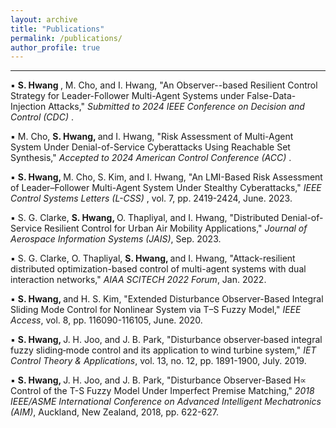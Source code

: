 ```yaml
---
layout: archive
title: "Publications"
permalink: /publications/
author_profile: true
---
```

<hr>

&#9642; <strong> S. Hwang </strong>, M. Cho, and I. Hwang, "An Observer--based Resilient Control Strategy for Leader-Follower Multi-Agent Systems under False-Data-Injection Attacks," <em> Submitted to 2024 IEEE Conference on Decision and Control (CDC) </em>.

&#9642; M. Cho, <strong> S. Hwang, </strong> and I. Hwang, "Risk Assessment of Multi-Agent System Under Denial-of-Service
Cyberattacks Using Reachable Set Synthesis," <em> Accepted to 2024 American Control Conference (ACC) </em>.

&#9642; <strong> S. Hwang, </strong> M. Cho, S. Kim, and I. Hwang, "An LMI-Based Risk Assessment of Leader–Follower Multi-Agent System Under Stealthy Cyberattacks," <em> IEEE Control Systems Letters (L-CSS) </em>, vol. 7, pp. 2419-2424, June. 2023.

&#9642; S. G. Clarke, <strong> S. Hwang, </strong> O. Thapliyal, and I. Hwang, "Distributed Denial-of-Service Resilient Control for Urban Air Mobility Applications," <em> Journal of Aerospace Information Systems (JAIS)</em>, Sep. 2023.

&#9642; S. G. Clarke, O. Thapliyal, <strong> S. Hwang, </strong> and I. Hwang, "Attack-resilient distributed optimization-based control of multi-agent systems with dual interaction networks," <em> AIAA SCITECH 2022 Forum</em>, Jan. 2022.

&#9642; <strong> S. Hwang, </strong> and H. S. Kim, "Extended Disturbance Observer-Based Integral Sliding Mode Control for Nonlinear System via T–S Fuzzy Model," <em> IEEE Access</em>, vol. 8, pp. 116090-116105, June. 2020.

&#9642; <strong> S. Hwang, </strong> J. H. Joo, and J. B. Park, "Disturbance observer‐based integral fuzzy sliding‐mode control and its application to wind turbine system," <em> IET Control Theory & Applications</em>, vol. 13, no. 12, pp. 1891-1900, July. 2019.

&#9642; <strong> S. Hwang, </strong> J. H. Joo, and J. B. Park, "Disturbance Observer-Based H∝ Control of the T-S Fuzzy Model Under Imperfect Premise Matching," <em> 2018 IEEE/ASME International Conference on Advanced Intelligent Mechatronics (AIM)</em>, Auckland, New Zealand, 2018, pp. 622-627.


